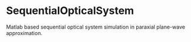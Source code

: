 # SequentialOpticalSystem
Matlab based sequential optical system simulation in paraxial plane-wave approximation.
